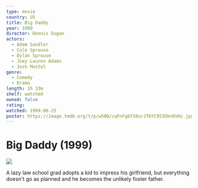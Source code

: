 ```yaml
---
type: movie
country: US
title: Big Daddy
year: 1999
director: Dennis Dugan
actors:
  - Adam Sandler
  - Cole Sprouse
  - Dylan Sprouse
  - Joey Lauren Adams
  - Josh Mostel
genre:
  - Comedy
  - Drama
length: 1h 33m
shelf: watched
owned: false
rating:
watched: 1999-06-25
poster: https://image.tmdb.org/t/p/w500/cqFnFg6YS8urJT6YC95IDkn0VHz.jpg
---
```


# Big Daddy (1999)

![](https://image.tmdb.org/t/p/w500/cqFnFg6YS8urJT6YC95IDkn0VHz.jpg)

A lazy law school grad adopts a kid to impress his girlfriend, but everything doesn't go as planned and he becomes the unlikely foster father.
